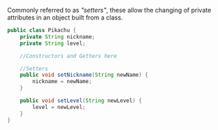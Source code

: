 Commonly referred to as *"setters"*, these allow the changing of private attributes in an object built from a class.

```java
public class Pikachu {
	private String nickname;
	private String level;

	//Constructors and Getters here

	//Setters
	public void setNickname(String newName) {
		nickname = newName;
	}

	public void setLevel(String newLevel) {
		level = newLevel;
	}
}
```